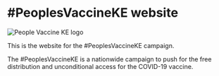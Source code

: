 # #PeoplesVaccineKE website

![People Vaccine KE logo](https://https://peoplesvaccine.co.ke/images/logo-transparent.png)

This is the website for the #PeoplesVaccineKE campaign.

The #PeoplesVaccineKE is a nationwide campaign to push for the free distribution and unconditional access for the COVID-19 vaccine.
